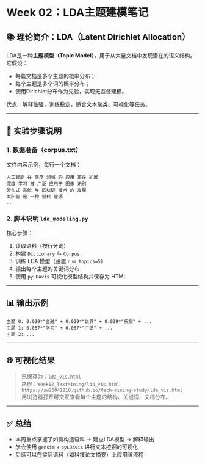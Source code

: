 # Week 02：LDA主题建模笔记

## 📚 理论简介：LDA（Latent Dirichlet Allocation）

LDA是一种**主题模型（Topic Model）**，用于从大量文档中发现潜在的语义结构。它假设：

- 每篇文档是多个主题的概率分布；
- 每个主题是多个词的概率分布；
- 使用Dirichlet分布作为先验，实现无监督建模。

优点：解释性强，训练稳定，适合文本聚类、可视化等任务。

---

## 🧪 实验步骤说明

### 1. 数据准备（corpus.txt）

文件内容示例，每行一个文档：

```
人工智能 在 医疗 领域 的 应用 正在 扩展
深度 学习 被 广泛 应用于 图像 识别
分布式 系统 与 区块链 技术 的 发展
太阳能 是 一种 替代 能源
...
```

### 2. 脚本说明 `lda_modeling.py`

核心步骤：

1. 读取语料（按行分词）
2. 构建 `Dictionary` 与 `Corpus`
3. 训练 LDA 模型（设置 `num_topics=5`）
4. 输出每个主题的关键词分布
5. 使用 `pyLDAvis` 可视化模型结构并保存为 HTML

---

## 📊 输出示例

```
主题 0: 0.029*"金融" + 0.029*"世界" + 0.029*"疾病" + ...
主题 1: 0.087*"学习" + 0.087*"广泛" + ...
主题 2: ...
```

---

## 🌐 可视化结果

> 已保存为：`lda_vis.html`  
> 路径：`Week02_TextMining/lda_vis.html`  
> `https://sw20041218.github.io/tech-mining-study/lda_vis.html`  
> 用浏览器打开可交互查看每个主题的结构、关键词、文档分布。

---

## ✅ 总结

- 本周重点掌握了如何构造语料 → 建立LDA模型 → 解释输出
- 学会使用 `gensim` + `pyLDAvis` 进行文本挖掘的可视化
- 后续可以在实际语料（如科技论文摘要）上应用该流程

